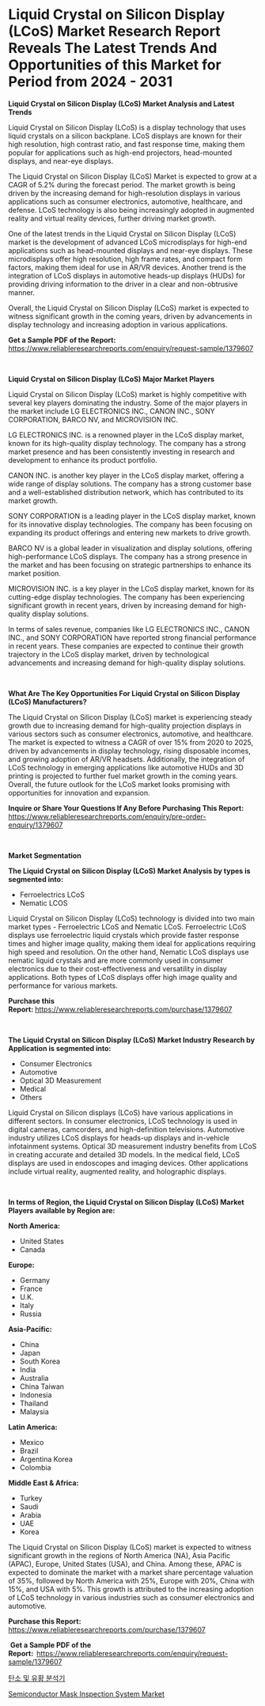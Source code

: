 <p><h1>Liquid Crystal on Silicon Display (LCoS) Market Research Report Reveals The Latest Trends And Opportunities of this Market for Period from 2024 - 2031</h1></p><p><strong>Liquid Crystal on Silicon Display (LCoS) Market Analysis and Latest Trends</strong></p>
<p><p>Liquid Crystal on Silicon Display (LCoS) is a display technology that uses liquid crystals on a silicon backplane. LCoS displays are known for their high resolution, high contrast ratio, and fast response time, making them popular for applications such as high-end projectors, head-mounted displays, and near-eye displays.</p><p>The Liquid Crystal on Silicon Display (LCoS) Market is expected to grow at a CAGR of 5.2% during the forecast period. The market growth is being driven by the increasing demand for high-resolution displays in various applications such as consumer electronics, automotive, healthcare, and defense. LCoS technology is also being increasingly adopted in augmented reality and virtual reality devices, further driving market growth.</p><p>One of the latest trends in the Liquid Crystal on Silicon Display (LCoS) market is the development of advanced LCoS microdisplays for high-end applications such as head-mounted displays and near-eye displays. These microdisplays offer high resolution, high frame rates, and compact form factors, making them ideal for use in AR/VR devices. Another trend is the integration of LCoS displays in automotive heads-up displays (HUDs) for providing driving information to the driver in a clear and non-obtrusive manner.</p><p>Overall, the Liquid Crystal on Silicon Display (LCoS) market is expected to witness significant growth in the coming years, driven by advancements in display technology and increasing adoption in various applications.</p></p>
<p><strong>Get a Sample PDF of the Report:&nbsp;</strong> <a href="https://www.reliableresearchreports.com/enquiry/request-sample/1379607">https://www.reliableresearchreports.com/enquiry/request-sample/1379607</a></p>
<p>&nbsp;</p>
<p><strong>Liquid Crystal on Silicon Display (LCoS) Major Market Players</strong></p>
<p><p>Liquid Crystal on Silicon Display (LCoS) market is highly competitive with several key players dominating the industry. Some of the major players in the market include LG ELECTRONICS INC., CANON INC., SONY CORPORATION, BARCO NV, and MICROVISION INC. </p><p>LG ELECTRONICS INC. is a renowned player in the LCoS display market, known for its high-quality display technology. The company has a strong market presence and has been consistently investing in research and development to enhance its product portfolio.</p><p>CANON INC. is another key player in the LCoS display market, offering a wide range of display solutions. The company has a strong customer base and a well-established distribution network, which has contributed to its market growth.</p><p>SONY CORPORATION is a leading player in the LCoS display market, known for its innovative display technologies. The company has been focusing on expanding its product offerings and entering new markets to drive growth.</p><p>BARCO NV is a global leader in visualization and display solutions, offering high-performance LCoS displays. The company has a strong presence in the market and has been focusing on strategic partnerships to enhance its market position.</p><p>MICROVISION INC. is a key player in the LCoS display market, known for its cutting-edge display technologies. The company has been experiencing significant growth in recent years, driven by increasing demand for high-quality display solutions.</p><p>In terms of sales revenue, companies like LG ELECTRONICS INC., CANON INC., and SONY CORPORATION have reported strong financial performance in recent years. These companies are expected to continue their growth trajectory in the LCoS display market, driven by technological advancements and increasing demand for high-quality display solutions.</p></p>
<p>&nbsp;</p>
<p><strong>What Are The Key Opportunities For Liquid Crystal on Silicon Display (LCoS) Manufacturers?</strong></p>
<p><p>The Liquid Crystal on Silicon Display (LCoS) market is experiencing steady growth due to increasing demand for high-quality projection displays in various sectors such as consumer electronics, automotive, and healthcare. The market is expected to witness a CAGR of over 15% from 2020 to 2025, driven by advancements in display technology, rising disposable incomes, and growing adoption of AR/VR headsets. Additionally, the integration of LCoS technology in emerging applications like automotive HUDs and 3D printing is projected to further fuel market growth in the coming years. Overall, the future outlook for the LCoS market looks promising with opportunities for innovation and expansion.</p></p>
<p><strong>Inquire or Share Your Questions If Any Before Purchasing This Report:</strong> <a href="https://www.reliableresearchreports.com/enquiry/pre-order-enquiry/1379607">https://www.reliableresearchreports.com/enquiry/pre-order-enquiry/1379607</a></p>
<p>&nbsp;</p>
<p><strong>Market Segmentation</strong></p>
<p><strong>The Liquid Crystal on Silicon Display (LCoS) Market Analysis by types is segmented into:</strong></p>
<p><ul><li>Ferroelectrics LCoS</li><li>Nematic LCOS</li></ul></p>
<p><p>Liquid Crystal on Silicon Display (LCoS) technology is divided into two main market types - Ferroelectric LCoS and Nematic LCoS. Ferroelectric LCoS displays use ferroelectric liquid crystals which provide faster response times and higher image quality, making them ideal for applications requiring high speed and resolution. On the other hand, Nematic LCoS displays use nematic liquid crystals and are more commonly used in consumer electronics due to their cost-effectiveness and versatility in display applications. Both types of LCoS displays offer high image quality and performance for various markets.</p></p>
<p><strong>Purchase this Report:&nbsp;</strong><a href="https://www.reliableresearchreports.com/purchase/1379607">https://www.reliableresearchreports.com/purchase/1379607</a></p>
<p>&nbsp;</p>
<p><strong>The Liquid Crystal on Silicon Display (LCoS) Market Industry Research by Application is segmented into:</strong></p>
<p><ul><li>Consumer Electronics</li><li>Automotive</li><li>Optical 3D Measurement</li><li>Medical</li><li>Others</li></ul></p>
<p><p>Liquid Crystal on Silicon displays (LCoS) have various applications in different sectors. In consumer electronics, LCoS technology is used in digital cameras, camcorders, and high-definition televisions. Automotive industry utilizes LCoS displays for heads-up displays and in-vehicle infotainment systems. Optical 3D measurement industry benefits from LCoS in creating accurate and detailed 3D models. In the medical field, LCoS displays are used in endoscopes and imaging devices. Other applications include virtual reality, augmented reality, and holographic displays.</p></p>
<p>&nbsp;</p>
<p><strong>In terms of Region, the Liquid Crystal on Silicon Display (LCoS) Market Players available by Region are:</strong></p>
<p>
    <p> <strong> North America: </strong>
        <ul>
            <li>United States</li>
            <li>Canada</li>
        </ul>
        </p> 
    <p> <strong> Europe: </strong>
        <ul>
            <li>Germany</li>
            <li>France</li>
            <li>U.K.</li>
            <li>Italy</li>
            <li>Russia</li>
        </ul>
        </p> 
    <p> <strong> Asia-Pacific: </strong>
        <ul>
            <li>China</li>
            <li>Japan</li>
            <li>South Korea</li>
            <li>India</li>
            <li>Australia</li>
            <li>China Taiwan</li>
            <li>Indonesia</li>
            <li>Thailand</li>
            <li>Malaysia</li>
        </ul>
        </p> 
    <p> <strong> Latin America: </strong>
        <ul>
            <li>Mexico</li>
            <li>Brazil</li>
            <li>Argentina Korea</li>
            <li>Colombia</li>
        </ul>
        </p> 
    <p> <strong> Middle East & Africa: </strong>
        <ul>
            <li>Turkey</li>
            <li>Saudi</li>
            <li>Arabia</li>
            <li>UAE</li>
            <li>Korea</li>
        </ul>
    </p>
    </p>
<p><p>The Liquid Crystal on Silicon Display (LCoS) market is expected to witness significant growth in the regions of North America (NA), Asia Pacific (APAC), Europe, United States (USA), and China. Among these, APAC is expected to dominate the market with a market share percentage valuation of 35%, followed by North America with 25%, Europe with 20%, China with 15%, and USA with 5%. This growth is attributed to the increasing adoption of LCoS technology in various industries such as consumer electronics and automotive.</p></p>
<p><strong>Purchase this Report: </strong><a href="https://www.reliableresearchreports.com/purchase/1379607">https://www.reliableresearchreports.com/purchase/1379607</a></p>
<p>&nbsp;<strong>Get a Sample PDF of the Report:&nbsp;&nbsp;</strong><a href="https://www.reliableresearchreports.com/enquiry/request-sample/1379607">https://www.reliableresearchreports.com/enquiry/request-sample/1379607</a></p>
<p><strong></strong></p>
<p><p><a href="https://github.com/rsg307664904/Market-Research-Report-List-1/blob/main/326495711771.md">탄소 및 유황 분석기</a></p><p><a href="https://github.com/AKSHATREPORTPRIME/Market-Research-Report-List-3/blob/main/semiconductor-mask-inspection-system-market.md">Semiconductor Mask Inspection System Market</a></p></p>